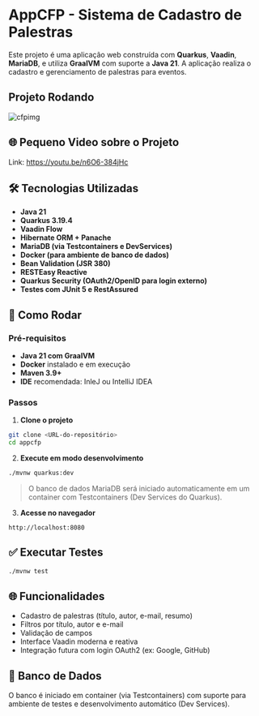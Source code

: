 # AppCFP - Sistema de Cadastro de Palestras

Este projeto é uma aplicação web construída com **Quarkus**, **Vaadin**, **MariaDB**, e utiliza **GraalVM** com suporte a **Java 21**. A aplicação realiza o cadastro e gerenciamento de palestras para eventos.

##  Projeto Rodando
![cfpimg](https://github.com/user-attachments/assets/39ec03e8-4053-4479-8532-7af2563e7b04)

## 🌐 Pequeno Video sobre o Projeto
Link: https://youtu.be/n6O6-384jHc

## 🛠️ Tecnologias Utilizadas

- **Java 21**
- **Quarkus 3.19.4**
- **Vaadin Flow**
- **Hibernate ORM + Panache**
- **MariaDB (via Testcontainers e DevServices)**
- **Docker (para ambiente de banco de dados)**
- **Bean Validation (JSR 380)**
- **RESTEasy Reactive**
- **Quarkus Security (OAuth2/OpenID para login externo)**
- **Testes com JUnit 5 e RestAssured**

## 🚀 Como Rodar

### Pré-requisitos

- **Java 21 com GraalVM**
- **Docker** instalado e em execução
- **Maven 3.9+**
- **IDE** recomendada: InleJ ou IntelliJ IDEA

### Passos

1. **Clone o projeto**

```bash
git clone <URL-do-repositório>
cd appcfp
```

2. **Execute em modo desenvolvimento**

```bash
./mvnw quarkus:dev
```

> O banco de dados MariaDB será iniciado automaticamente em um container com Testcontainers (Dev Services do Quarkus).

3. **Acesse no navegador**

```
http://localhost:8080
```

## ✅ Executar Testes

```bash
./mvnw test
```

## 🌐 Funcionalidades

- Cadastro de palestras (título, autor, e-mail, resumo)
- Filtros por título, autor e e-mail
- Validação de campos
- Interface Vaadin moderna e reativa
- Integração futura com login OAuth2 (ex: Google, GitHub)

## 📂 Banco de Dados

O banco é iniciado em container (via Testcontainers) com suporte para ambiente de testes e desenvolvimento automático (Dev Services).

